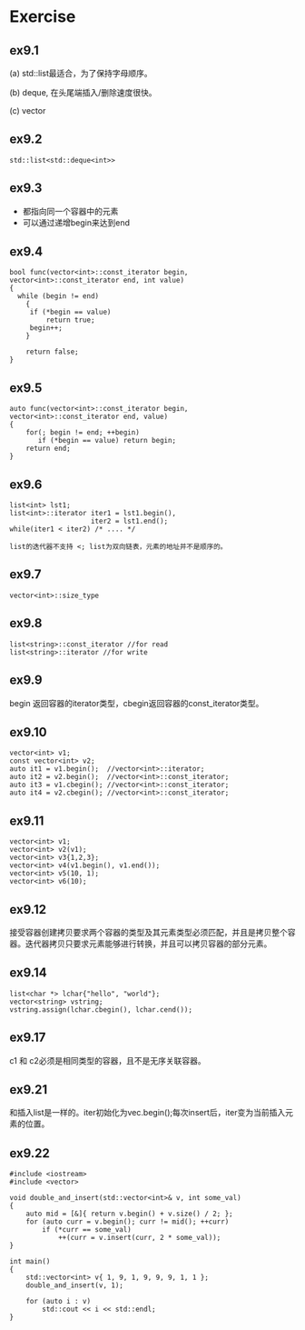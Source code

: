 # Exercise

## ex9.1

(a) std::list最适合，为了保持字母顺序。

(b) deque, 在头尾端插入/删除速度很快。

(c) vector

## ex9.2

    std::list<std::deque<int>>

## ex9.3

- 都指向同一个容器中的元素
- 可以通过递增begin来达到end

## ex9.4

    bool func(vector<int>::const_iterator begin, vector<int>::const_iterator end, int value)
    {
      while (begin != end)
    	{
         if (*begin == value)
             return true;
         begin++;
    	}
    
    	return false;
    }

## ex9.5

    auto func(vector<int>::const_iterator begin, vector<int>::const_iterator end, value)
    {
        for(; begin != end; ++begin)
           if (*begin == value) return begin;
        return end;
    }

## ex9.6

    list<int> lst1;
    list<int>::iterator iter1 = lst1.begin(),
                        iter2 = lst1.end();
    while(iter1 < iter2) /* .... */
    
    list的迭代器不支持 <; list为双向链表，元素的地址并不是顺序的。

## ex9.7

    vector<int>::size_type 

## ex9.8

    list<string>::const_iterator //for read
    list<string>::iterator //for write

## ex9.9

begin 返回容器的iterator类型，cbegin返回容器的const_iterator类型。

## ex9.10

    vector<int> v1;
    const vector<int> v2;
    auto it1 = v1.begin();  //vector<int>::iterator;
    auto it2 = v2.begin();  //vector<int>::const_iterator;
    auto it3 = v1.cbegin(); //vector<int>::const_iterator;
    auto it4 = v2.cbegin(); //vector<int>::const_iterator;

## ex9.11

    vector<int> v1;
    vector<int> v2(v1);
    vector<int> v3{1,2,3};
    vector<int> v4(v1.begin(), v1.end());
    vector<int> v5(10, 1);
    vector<int> v6(10);

## ex9.12

接受容器创建拷贝要求两个容器的类型及其元素类型必须匹配，并且是拷贝整个容器。迭代器拷贝只要求元素能够进行转换，并且可以拷贝容器的部分元素。

## ex9.14

    list<char *> lchar{"hello", "world"};
    vector<string> vstring;
    vstring.assign(lchar.cbegin(), lchar.cend());

## ex9.17

c1 和 c2必须是相同类型的容器，且不是无序关联容器。

## ex9.21

和插入list是一样的。iter初始化为vec.begin();每次insert后，iter变为当前插入元素的位置。

## ex9.22

    #include <iostream>
    #include <vector>
    
    void double_and_insert(std::vector<int>& v, int some_val)
    {
        auto mid = [&]{ return v.begin() + v.size() / 2; };
        for (auto curr = v.begin(); curr != mid(); ++curr)
            if (*curr == some_val)
                ++(curr = v.insert(curr, 2 * some_val));
    }
    
    int main()
    {
        std::vector<int> v{ 1, 9, 1, 9, 9, 9, 1, 1 };
        double_and_insert(v, 1);
    
        for (auto i : v) 
            std::cout << i << std::endl;
    }